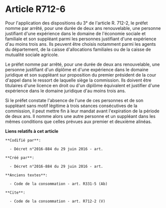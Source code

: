 # Article R712-6

Pour l'application des dispositions du 3° de l'article R. 712-2, le préfet nomme par arrêté, pour une durée de deux ans
renouvelable, une personne justifiant d'une expérience dans le domaine de l'économie sociale et familiale et son suppléant
parmi les personnes justifiant d'une expérience d'au moins trois ans. Ils peuvent être choisis notamment parmi les agents du
département, de la caisse d'allocations familiales ou de la caisse de mutualité sociale agricole. 

Le préfet nomme par arrêté, pour une durée de deux ans renouvelable, une personne justifiant d'un diplôme et d'une expérience
dans le domaine juridique et son suppléant sur proposition du premier président de la cour d'appel dans le ressort de
laquelle siège la commission. Ils doivent être titulaires d'une licence en droit ou d'un diplôme équivalent et justifier
d'une expérience dans le domaine juridique d'au moins trois ans. 

Si le préfet constate l'absence de l'une de ces personnes et de son suppléant sans motif légitime à trois séances
consécutives de la commission, il peut mettre fin à leur mandat avant l'expiration de la période de deux ans. Il nomme alors
une autre personne et un suppléant dans les mêmes conditions que celles prévues aux premier et deuxième alinéas.

**Liens relatifs à cet article**

	**Codifié par**:

	  - Décret n°2016-884 du 29 juin 2016 - art.

	**Créé par**:

	  - Décret n°2016-884 du 29 juin 2016 - art.

	**Anciens textes**:

	  - Code de la consommation - art. R331-5 (Ab)

	**Cite**:

	  - Code de la consommation - art. R712-2 (V)
